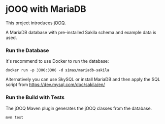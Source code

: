 # jOOQ with MariaDB

This project introduces [jOOQ](https://jooq.org).

A MariaDB database with pre-installed Sakila schema and example data is used.

### Run the Database

It's recommend to use Docker to run the database:

    docker run -p 3306:3306 -d simas/mariadb-sakila 

Alternatively you can use SkySQL or install MariaDB and then apply the SQL script from https://dev.mysql.com/doc/sakila/en/

### Run the Build with Tests

The jOOQ Maven plugin generates the jOOQ classes from the database. 

    mvn test
